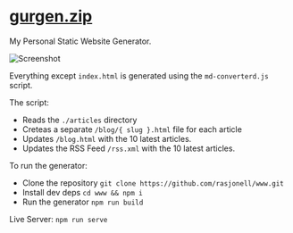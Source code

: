 # [gurgen.zip](https://gurgen.zip)

My Personal Static Website Generator.

![Screenshot](https://github.com/rasjonell/www/blog/main/www.png)

Everything except `index.html` is generated using the `md-converterd.js` script.

The script:
- Reads the `./articles` directory
- Creteas a separate `/blog/{ slug }.html` file for each article
- Updates `/blog.html` with the 10 latest articles.
- Updates the RSS Feed `/rss.xml` with the 10 latest articles.

To run the generator:

- Clone the repository `git clone https://github.com/rasjonell/www.git`
- Install dev deps `cd www && npm i`
- Run the generator `npm run build`

Live Server: `npm run serve`
